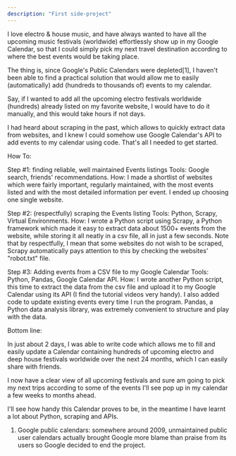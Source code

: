 ```yaml
---
description: "First side-project"
---
```


I love electro & house music, and have always wanted to have all the upcoming music festivals (worldwide) effortlessly show up in my Google Calendar, so that I could simply pick my next travel destination according to where the best events would be taking place.

The thing is, since Google's Public Calendars were depleted[1], I haven't been able to find a practical solution that would allow me to easily (automatically) add (hundreds to thousands of) events to my calendar.

Say, if I wanted to add all the upcoming electro festivals worldwide (hundreds) already listed on my favorite website, I would have to do it manually, and this would take hours if not days.

I had heard about scraping in the past, which allows to quickly extract data from websites, and I knew I could somehow use Google Calendar's API to add events to my calendar using code. That's all I needed to get started.


How To: 

Step #1: finding reliable, well maintained Events listings
Tools: Google search, friends' recommendations.
How: I made a shortlist of websites which were fairly important, regularly maintained, with the most events listed and with the most detailed information per event. I ended up choosing one single website.

Step #2: (respectfully) scraping the Events listing
Tools: Python, Scrapy, Virtual Environments.
How: I wrote a Python script using Scrapy, a Python framework which made it easy to extract data about 1500+ events from the website, while storing it all neatly in a csv file, all in just a few seconds. 
Note that by respectfully, I mean that some websites do not wish to be scraped, Scrapy automatically pays attention to this by checking the websites' "robot.txt" file.

Step #3: Adding events from a CSV file to my Google Calendar
Tools: Python, Pandas, Google Calendar API.
How: I wrote another Python script, this time to extract the data from the csv file and upload it to my Google Calendar using its API (I find the tutorial videos very handy). I also added code to update existing events every time I run the program. Pandas, a Python data analysis library, was extremely convenient to structure and play with the data.


Bottom line: 

In just about 2 days, I was able to write code which allows me to fill and easily update a Calendar containing hundreds of upcoming electro and deep house festivals worldwide over the next 24 months, which I can easily share with friends.

I now have a clear view of all upcoming festivals and sure am going to pick my next trips according to some of the events I'll see pop up in my calendar a few weeks to months ahead.

I'll see how handy this Calendar proves to be, in the meantime I have learnt a lot about Python, scraping and APIs.



1. Google public calendars: somewhere around 2009, unmaintained public user calendars actually brought Google more blame than praise from its users so Google decided to end the project.